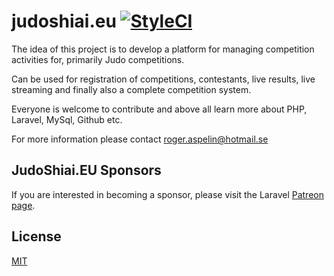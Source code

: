 # judoshiai.eu [![StyleCI](https://github.styleci.io/repos/282250229/shield?branch=master)](https://github.styleci.io/repos/282250229?branch=master)

The idea of this project is to develop a platform for managing competition activities for, primarily Judo competitions.

Can be used for registration of competitions, contestants, live results, live streaming and finally also a complete competition system.

Everyone is welcome to contribute and above all learn more about PHP, Laravel, MySql, Github etc.

For more information please contact roger.aspelin@hotmail.se

## JudoShiai.EU Sponsors

If you are interested in becoming a sponsor, please visit the Laravel [Patreon page](https://patreon.com/judoshiai).

## License
[MIT](https://github.com/rogasp/judoshiai.eu/blob/master/LICENSE)

